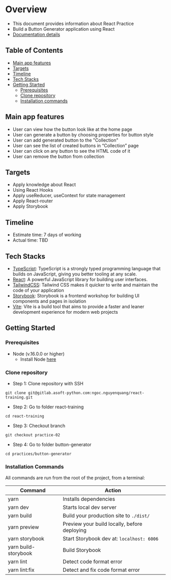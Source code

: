 # Overview

- This document provides information about React Practice
- Build a Button Generator application using React
- [Documentation details](https://docs.google.com/document/d/1GTWoVyu5h6ESgMrfwD-cCnBwB8WXOxb-TYDn3MR4xOA/edit#)

## Table of Contents

- [Main app features](#main-app-features)
- [Targets](#targets)
- [Timeline](#timeline)
- [Tech Stacks](#tech-stacks)
- [Getting Started](#getting-started)
  - [Prerequisites](#prerequisites)
  - [Clone repository](#clone-repository)
  - [Installation commands](#installation-commands)

## Main app features

- User can view how the button look like at the home page
- User can generate a button by choosing properties for button style
- User can add generated button to the "Collection"
- User can see the list of created buttons in “Collection” page
- User can click on any button to see the HTML code of it
- User can remove the button from collection

## Targets

- Apply knowledge about React
- Using React Hooks
- Apply useReducer, useContext for state management
- Apply React-router
- Apply Storybook

## Timeline

- Estimate time: 7 days of working
- Actual time: TBD

## Tech Stacks

- [TypeScript](https://www.typescriptlang.org/): TypeScript is a strongly typed programming language that builds on JavaScript, giving you better tooling at any scale.
- [React](https://reactjs.org/): A powerful JavaScript library for building user interfaces.
- [TailwindCSS](https://tailwindcss.com/): Tailwind CSS makes it quicker to write and maintain the code of your application
- [Storybook](https://storybook.js.org/): Storybook is a frontend workshop for building UI components and pages in isolation
- [Vite](https://vitejs.dev/): Vite is a build tool that aims to provide a faster and leaner development experience for modern web projects

## Getting Started

### Prerequisites

- Node (v.16.0.0 or higher)
  - Install Node [here](https://nodejs.org/en/)

### Clone repository

- Step 1: Clone repository with SSH

```
git clone git@gitlab.asoft-python.com:ngoc.nguyenquang/react-training.git
```

- Step 2: Go to folder react-training

```
cd react-training
```

- Step 3: Checkout branch

```
git checkout practice-02
```

- Step 4: Go to folder button-generator

```
cd practices/button-generator
```

### Installation Commands

All commands are run from the root of the project, from a terminal:

| **Command**          | **Action**                                   |
| -------------------- | -------------------------------------------- |
| yarn                 | Installs dependencies                        |
| yarn dev             | Starts local dev server                      |
| yarn build           | Build your production site to `./dist/`      |
| yarn preview         | Preview your build locally, before deploying |
| yarn storybook       | Start Storybook dev at: `localhost: 6006`    |
| yarn build-storybook | Build Storybook                              |
| yarn lint            | Detect code format error                     |
| yarn lint:fix        | Detect and fix code format error             |
